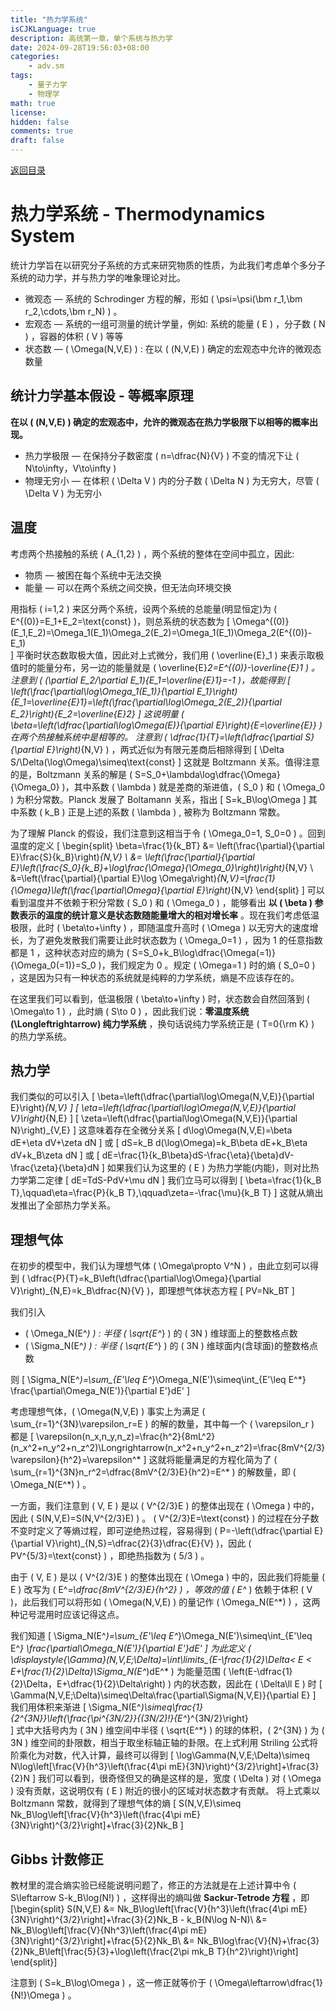 ```yaml
---
title: "热力学系统"
isCJKLanguage: true
description: 高统第一章，单个系统与热力学
date: 2024-09-28T19:56:03+08:00
categories:
    - adv.sm
tags:
    - 量子力学
    - 物理学
math: true
license: 
hidden: false
comments: true
draft: false
---
```


[返回目录](/p/高等统计物理/)


# 热力学系统 - Thermodynamics System

统计力学旨在以研究分子系统的方式来研究物质的性质，为此我们考虑单个多分子系统的动力学，并与热力学的唯象理论对比。

- 微观态 — 系统的 Schrodinger 方程的解，形如 \( \psi=\psi(\bm r_1,\bm r_2,\cdots,\bm r_N) \) 。
- 宏观态 — 系统的一组可测量的统计学量，例如: 系统的能量 \( E \) ，分子数 \( N \) ，容器的体积 \( V \) 等等
- 状态数 — \( \Omega(N,V,E) \) : 在以 \( (N,V,E) \) 确定的宏观态中允许的微观态数量

## 统计力学基本假设 - 等概率原理

**在以 \( (N,V,E) \) 确定的宏观态中，允许的微观态在热力学极限下以相等的概率出现。**

- 热力学极限 — 在保持分子数密度 \( n=\dfrac{N}{V} \) 不变的情况下让 \( N\to\infty，V\to\infty \)
- 物理无穷小 — 在体积 \( \Delta V \) 内的分子数 \( \Delta N \) 为无穷大，尽管 \( \Delta V \) 为无穷小

## 温度

考虑两个热接触的系统 \( A_{1,2} \) ，两个系统的整体在空间中孤立，因此:
- 物质 — 被困在每个系统中无法交换
- 能量 — 可以在两个系统之间交换，但无法向环境交换

用指标 \( i=1,2 \) 来区分两个系统，设两个系统的总能量(明显恒定)为 \( E^{(0)}=E_1+E_2=\text{const} \)，则总系统的状态数为
\[
    \Omega^{(0)}(E_1,E_2)=\Omega_1(E_1)\Omega_2(E_2)=\Omega_1(E_1)\Omega_2(E^{(0)}-E_1)    
\]
平衡时状态数取极大值，因此对上式微分，我们用 \( \overline{E}_1 \) 来表示取极值时的能量分布，另一边的能量就是 \( \overline{E}_2=E^{(0)}-\overline{E}_1 \) 。 注意到 \( (\partial E_2/\partial E_1)_{E_1=\overline{E}_1}=-1 \)，故能得到
\[
    \left(\frac{\partial\log\Omega_1(E_1)}{\partial E_1}\right)_{E_1=\overline{E}_1}=\left(\frac{\partial\log\Omega_2(E_2)}{\partial E_2}\right)_{E_2=\overline{E}_2}
\]
这说明量 \( \beta=\left(\dfrac{\partial\log\Omega(E)}{\partial E}\right)_{E=\overline{E}} \) 在两个热接触系统中是相等的。 注意到 \( \dfrac{1}{T}=\left(\dfrac{\partial S}{\partial E}\right)_{N,V} \) ，两式近似为有限元差商后相除得到
\[
    \Delta S/\Delta(\log\Omega)\simeq\text{const}
\]
这就是 Boltzmann 关系。值得注意的是，Boltzmann 关系的解是 \( S=S_0+\lambda\log\dfrac{\Omega}{\Omega_0} \)，其中系数 \( \lambda \) 就是差商的渐进值，\( S_0 \) 和 \( \Omega_0 \) 为积分常数。Planck 发展了 Boltamann 关系，指出
\[
    S=k_B\log\Omega
\]
其中系数 \( k_B \) 正是上述的系数 \( \lambda \) , 被称为 Boltzmann 常数。

为了理解 Planck 的假设，我们注意到这相当于令 \( \Omega_0=1, S_0=0 \) 。回到温度的定义
\[
    \begin{split}
    \beta=\frac{1}{k_BT} &= \left(\frac{\partial}{\partial E}\frac{S}{k_B}\right)_{N,V} \\
    &= \left(\frac{\partial}{\partial E}\left(\frac{S_0}{k_B}+\log\frac{\Omega}{\Omega_0}\right)\right)_{N,V} \\
    &=\left(\frac{\partial}{\partial E}\log \Omega\right)_{N,V}=\frac{1}{\Omega}\left(\frac{\partial\Omega}{\partial E}\right)_{N,V}
    \end{split}
\]
可以看到温度并不依赖于积分常数 \( S_0 \) 和 \( \Omega_0 \) ，能够看出 **以 \( \beta \) 参数表示的温度的统计意义是状态数随能量增大的相对增长率** 。现在我们考虑低温极限，此时 \( \beta\to+\infty \) ，即随温度升高时 \( \Omega \) 以无穷大的速度增长，为了避免发散我们需要让此时状态数为 \( \Omega_0=1 \) ，因为 1 的任意指数都是 1 ，这种状态对应的熵为 \( S=S_0+k_B\log\dfrac{\Omega(=1)}{\Omega_0(=1)}=S_0 \)，我们规定为 0 。规定 \( \Omega=1 \) 时的熵 \( S_0=0 \) ，这是因为只有一种状态的系统就是纯粹的力学系统，熵是不应该存在的。

在这里我们可以看到，低温极限 \( \beta\to+\infty \) 时，状态数会自然回落到 \( \Omega\to 1 \) ，此时熵 \( S\to 0 \) ，因此我们说：**零温度系统 \(\Longleftrightarrow\) 纯力学系统** ，换句话说纯力学系统正是 \( T=0{\rm K} \) 的热力学系统。

## 热力学
我们类似的可以引入
\[
    \beta=\left(\dfrac{\partial\log\Omega(N,V,E)}{\partial E}\right)_{N,V}
\]
\[
    \eta=\left(\dfrac{\partial\log\Omega(N,V,E)}{\partial V}\right)_{N,E}
\]
\[
    \zeta=\left(\dfrac{\partial\log\Omega(N,V,E)}{\partial N}\right)_{V,E}
\]
这意味着存在全微分关系
\[
    d\log\Omega(N,V,E)=\beta dE+\eta dV+\zeta dN
\] 或 \[
    dS=k_B d(\log\Omega)=k_B\beta dE+k_B\eta dV+k_B\zeta dN
\] 或 \[
    dE=\frac{1}{k_B\beta}dS-\frac{\eta}{\beta}dV-\frac{\zeta}{\beta}dN
\]
如果我们认为这里的 \( E \) 为热力学能(内能)，则对比热力学第二定律
\[
    dE=TdS-PdV+\mu dN
\]
我们立马可以得到
\[
    \beta=\frac{1}{k_B T},\qquad\eta=\frac{P}{k_B T},\qquad\zeta=-\frac{\mu}{k_B T}
\]
这就从熵出发推出了全部热力学关系。

## 理想气体

在初步的模型中，我们认为理想气体 \( \Omega\propto V^N \) ，由此立刻可以得到 \( \dfrac{P}{T}=k_B\left(\dfrac{\partial\log\Omega}{\partial V}\right)_{N,E}=k_B\dfrac{N}{V} \)，即理想气体状态方程
\[ PV=Nk_BT \]

我们引入
- \( \Omega_N(E^*) \) : 半径 \( \sqrt{E^*} \) 的 \( 3N \) 维球面上的整数格点数
- \( \Sigma_N(E^*) \) : 半径 \( \sqrt{E^*} \) 的 \( 3N \) 维球面内(含球面)的整数格点数

则
\[
    \Sigma_N(E^*)=\sum_{E'\leq E^*}\Omega_N(E')\simeq\int_{E'\leq E^*} \frac{\partial\Omega_N(E')}{\partial E'}dE'
\]

考虑理想气体，\( \Omega(N,V,E) \) 事实上为满足 \( \sum_{r=1}^{3N}\varepsilon_r=E \) 的解的数量，其中每一个 \( \varepsilon_r \) 都是
\[
    \varepsilon(n_x,n_y,n_z)=\frac{h^2}{8mL^2}(n_x^2+n_y^2+n_z^2)\Longrightarrow(n_x^2+n_y^2+n_z^2)=\frac{8mV^{2/3}\varepsilon}{h^2}=\varepsilon^*
\]
这就将能量满足的方程化简为了 \( \sum_{r=1}^{3N}n_r^2=\dfrac{8mV^{2/3}E}{h^2}=E^* \) 的解数量，即 \( \Omega_N(E^*) \) 。

一方面，我们注意到 \( V, E \) 是以 \( V^{2/3}E \) 的整体出现在 \( \Omega \) 中的，因此 \( S(N,V,E)=S(N,V^{2/3}E) \) 。 \( V^{2/3}E=\text{const} \) 的过程在分子数不变时定义了等熵过程，即可逆绝热过程，容易得到 \( P=-\left(\dfrac{\partial E}{\partial V}\right)_{N,S}=\dfrac{2}{3}\dfrac{E}{V} \)，因此 \( PV^{5/3}=\text{const} \) ，即绝热指数为 \( 5/3 \) 。

由于 \( V, E \) 是以 \( V^{2/3}E \) 的整体出现在 \( \Omega \) 中的，因此我们将能量 \( E \) 改写为 \( E^*=\dfrac{8mV^{2/3}E}{h^2} \)
，等效的值 \( E^* \) 依赖于体积 \( V \)，此后我们可以将形如 \( \Omega(N,V,E) \) 的量记作 \( \Omega_N(E^*) \) ，这两种记号混用时应该记得这点。

我们知道
\[
    \Sigma_N(E^*)=\sum_{E'\leq E^*}\Omega_N(E')\simeq\int_{E'\leq E^*} \frac{\partial\Omega_N(E')}{\partial E'}dE'
\]
为此定义 \( \displaystyle{\Gamma}(N,V,E;\Delta)=\int\limits_{E-\frac{1}{2}\Delta< E < E+\frac{1}{2}\Delta}\Sigma_N(E^*)dE^* \) 为能量范围 \( \left(E-\dfrac{1}{2}\Delta，E+\dfrac{1}{2}\Delta\right) \) 内的状态数，因此在 \( \Delta\ll E \) 时
\[
    \Gamma(N,V,E;\Delta)\simeq\Delta\frac{\partial\Sigma(N,V,E)}{\partial E}
\]
我们用体积来渐进
\[
    \Sigma_N(E^*)\simeq\frac{1}{2^{3N}}\left\{\frac{\pi^{3N/2}}{(3N/2)!}{E^*}^{3N/2}\right\}    
\]
式中大括号内为 \( 3N \) 维空间中半径 \( \sqrt{E^*} \) 的球的体积，\( 2^{3N} \) 为 \( 3N \) 维空间的卦限数，相当于取坐标轴正轴的卦限。在上式利用 Striling 公式将阶乘化为对数，代入计算，最终可以得到
\[
    \log\Gamma(N,V,E;\Delta)\simeq N\log\left[\frac{V}{h^3}\left(\frac{4\pi mE}{3N}\right)^{3/2}\right]+\frac{3}{2}N
\]
我们可以看到，很奇怪但又的确是这样的是，宽度 \( \Delta \) 对 \( \Omega \) 没有贡献，这说明仅有 \( E \) 附近的很小的区域对状态数才有贡献。 将上式乘以 Boltzmann 常数，就得到了理想气体的熵
\[
    S(N,V,E)\simeq Nk_B\log\left[\frac{V}{h^3}\left(\frac{4\pi mE}{3N}\right)^{3/2}\right]+\frac{3}{2}Nk_B
\]

## Gibbs 计数修正

教材里的混合熵实验已经能说明问题了，修正的方法就是在上述计算中令 \( S\leftarrow S-k_B\log(N!) \) ，这样得出的熵叫做 **Sackur-Tetrode 方程** ，即
\[\begin{split}
    S(N,V,E) &= Nk_B\log\left[\frac{V}{h^3}\left(\frac{4\pi mE}{3N}\right)^{3/2}\right]+\frac{3}{2}Nk_B - k_B(N\log N-N)\\
    &= Nk_B\log\left[\frac{V}{Nh^3}\left(\frac{4\pi mE}{3N}\right)^{3/2}\right]+\frac{5}{2}Nk_B\\
    &= Nk_B\log\frac{V}{N}+\frac{3}{2}Nk_B\left[\frac{5}{3}+\log\left(\frac{2\pi mk_B T}{h^2}\right)\right]
\end{split}\]

注意到 \( S=k_B\log\Omega \) ，这一修正就等价于 \( \Omega\leftarrow\dfrac{1}{N!}\Omega \) 。